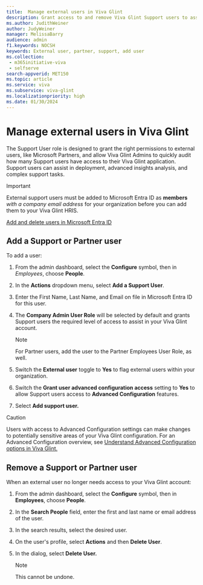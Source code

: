 ```yaml
---
title:  Manage external users in Viva Glint
description: Grant access to and remove Viva Glint Support users to assist in deployment, advanced insights analysis, and complex Support tasks
ms.author: JudithWeiner
author: JudyWeiner
manager: MelissaBarry
audience: admin
f1.keywords: NOCSH
keywords: External user, partner, support, add user
ms.collection: 
 - m365initiative-viva
 - selfserve
search-appverid: MET150
ms.topic: article
ms.service: viva
ms.subservice: viva-glint
ms.localizationpriority: high
ms.date: 01/30/2024
---
```


# Manage external users in Viva Glint

The Support User role is designed to grant the right permissions to external users, like Microsoft Partners, and allow Viva Glint Admins to quickly audit how many Support users have access to their Viva Glint application. Support users can assist in deployment, advanced insights analysis, and complex support tasks. 

> [!IMPORTANT]
> External support users must be added to Microsoft Entra ID as **members** *with a company email address* for your organization before you can add them to your Viva Glint HRIS.
>
> [Add and delete users in Microsoft Entra ID](https://go.microsoft.com/fwlink/?linkid=2252181)

## Add a Support or Partner user

To add a user:

1. From the admin dashboard, select the **Configure** symbol, then in *Employees*, choose **People**.
2. In the **Actions** dropdown menu, select **Add a Support User**.
3. Enter the First Name, Last Name, and Email on file in Microsoft Entra ID for this user.  
4. The **Company Admin User Role** will be selected by default and grants Support users the required level of access to assist in your Viva Glint account.

    > [!NOTE]
    > For Partner users, add the user to the Partner Employees User Role, as well.

5. Switch the **External user** toggle to **Yes** to flag external users within your organization.
6. Switch the **Grant user advanced configuration access** setting to **Yes** to allow Support users access to **Advanced Configuration** features.
7. Select **Add support user.**

> [!CAUTION]
> Users with access to Advanced Configuration settings can make changes to potentially sensitive areas of your Viva Glint configuration. For an Advanced Configuration overview, see [Understand Advanced Configuration options in Viva Glint.](https://go.microsoft.com/fwlink/?linkid=2240194)

## Remove a Support or Partner user

When an external user no longer needs access to your Viva Glint account:

1. From the admin dashboard, select the **Configure** symbol, then in **Employees**, choose **People**.
2. In the **Search People** field, enter the first and last name or email address of the user.
3. In the search results, select the desired user.
4. On the user's profile, select **Actions** and then **Delete User**.
5. In the dialog, select **Delete User.**

   > [!NOTE]
   > This cannot be undone.
